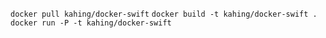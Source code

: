 `docker pull kahing/docker-swift`
`docker build -t kahing/docker-swift .`
`docker run -P -t kahing/docker-swift`

